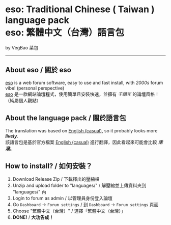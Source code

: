 <h1>eso: Traditional Chinese ( Taiwan ) language pack
<br>eso: 繁體中文（台灣）語言包</h1>
by VegBao 菜包

---
## About eso / 關於 eso
[eso](https://github.com/geteso/eso) is a web forum software, easy to use and fast install, with _2000s_ forum vibe! (personal perspective)
<br>[eso](https://github.com/geteso/eso) 是一款網站論壇程式，使用簡單且安裝快速，並擁有 _千禧年_ 的論壇風格！（純屬個人觀點）

## About the language pack / 關於語言包

The translation was based on [English (casual)](https://github.com/geteso/eso/blob/master/languages/English%20(casual).php), so it probably looks more _**lively**_.
<br>該語言包是基於官方檔案 [English (casual)](https://github.com/geteso/eso/blob/master/languages/English%20(casual).php) 進行翻譯，因此看起來可能會比較 _**活潑**_。

## How to install? / 如何安裝？

1. Download Release Zip / 下載釋出的壓縮檔
2. Unzip and upload folder to "languages/" / 解壓縮並上傳資料夾到 "languages/" 內
3. Login to forum as admin / 以管理員身份登入論壇
4. Go `Dashboard` -> `Forum settings` / 到 `Dashboard` -> `Forum settings` 頁面
5. Choose "繁體中文（台灣）" / 選擇「繁體中文（台灣）」
6. **DONE!** / **大功告成！**
